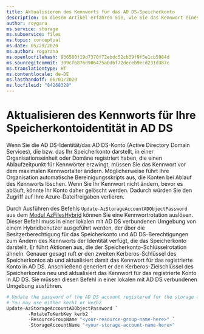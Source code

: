 ```yaml
---
title: Aktualisieren des Kennworts für das AD DS-Speicherkonto
description: In diesem Artikel erfahren Sie, wie Sie das Kennwort eines Active Directory Domain Services-Kontos aktualisieren, das Ihr Speicherkonto darstellt. Dies verhindert ein Bereinigen des Speicherkontos bei Ablauf des Kennworts sowie Authentifizierungsfehler.
author: roygara
ms.service: storage
ms.subservice: files
ms.topic: conceptual
ms.date: 05/29/2020
ms.author: rogarana
ms.openlocfilehash: 936580f19d7370f72ebdc52cb39f9f5e1cb5984d
ms.sourcegitcommit: 309cf6876d906425a0d6f72deceb9ecd231d387c
ms.translationtype: HT
ms.contentlocale: de-DE
ms.lasthandoff: 06/01/2020
ms.locfileid: "84268328"
---
```

# <a name="update-the-password-of-your-storage-account-identity-in-ad-ds"></a>Aktualisieren des Kennworts für Ihre Speicherkontoidentität in AD DS

Wenn Sie die AD DS-Identität/das AD DS-Konto (Active Directory Domain Services), die bzw. das Ihr Speicherkonto darstellt, in einer Organisationseinheit oder Domäne registriert haben, die einen Ablaufzeitpunkt für Kennwörter erzwingt, müssen Sie das Kennwort vor dem maximalen Kennwortalter ändern. Möglicherweise führt Ihre Organisation automatische Bereinigungsskripts aus, die Konten bei Ablauf des Kennworts löschen. Wenn Sie Ihr Kennwort nicht ändern, bevor es abläuft, könnte Ihr Konto daher gelöscht werden. Dadurch würden Sie den Zugriff auf Ihre Azure-Dateifreigaben verlieren.

Durch Ausführen des Befehls `Update-AzStorageAccountADObjectPassword` aus dem [Modul AzFilesHybrid](https://github.com/Azure-Samples/azure-files-samples/releases) können Sie eine Kennwortrotation auslösen. Dieser Befehl muss in einer lokalen mit AD DS verbundenen Umgebung von einem Hybridbenutzer ausgeführt werden, der über die Besitzerberechtigung für das Speicherkonto und AD DS-Berechtigungen zum Ändern des Kennworts der Identität verfügt, die das Speicherkonto darstellt. Er führt Aktionen aus, die der Speicherkonto-Schlüsselrotation ähneln. Genauer gesagt ruft er den zweiten Kerberos-Schlüssel des Speicherkontos ab und aktualisiert damit das Kennwort für das registrierte Konto in AD DS. Anschließend generiert er den Kerberos-Zielschlüssel des Speicherkontos neu und aktualisiert das Kennwort für das registrierte Konto in AD DS. Sie müssen diesen Befehl in einer lokalen mit AD DS verbundenen Umgebung ausführen.

```PowerShell
# Update the password of the AD DS account registered for the storage account
# You may use either kerb1 or kerb2
Update-AzStorageAccountADObjectPassword `
        -RotateToKerbKey kerb2 `
        -ResourceGroupName "<your-resource-group-name-here>" `
        -StorageAccountName "<your-storage-account-name-here>"
```
